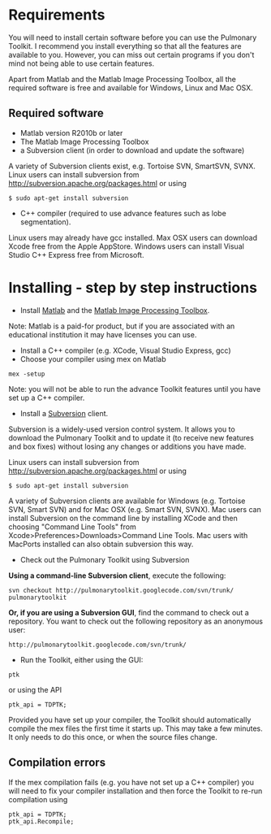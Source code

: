 # Requirements #

You will need to install certain software before you can use the Pulmonary Toolkit. I recommend you install everything so that all the features are available to you. However, you can miss out certain programs if you don't mind not being able to use certain features.

Apart from Matlab and the Matlab Image Processing Toolbox, all the required software is free and available for Windows, Linux and Mac OSX.


## Required software ##

  * Matlab version R2010b or later
  * The Matlab Image Processing Toolbox
  * a Subversion client (in order to download and update the software)

A variety of Subversion clients exist, e.g. Tortoise SVN, SmartSVN, SVNX.
Linux users can install subversion from http://subversion.apache.org/packages.html or using
```
$ sudo apt-get install subversion
```

  * C++ compiler (required to use advance features such as lobe segmentation).

Linux users may already have gcc installed. Max OSX users can download Xcode free from the Apple AppStore. Windows users can install Visual Studio C++ Express free from Microsoft.


# Installing - step by step instructions #

  * Install [Matlab](http://www.mathworks.com/products/matlab/) and the [Matlab Image Processing Toolbox](http://www.mathworks.com/products/image/).

Note: Matlab is a paid-for product, but if you are associated with an educational institution it may have licenses you can use.

  * Install a C++ compiler (e.g. XCode, Visual Studio Express, gcc)
  * Choose your compiler using mex on Matlab
```
mex -setup
```
Note: you will not be able to run the advance Toolkit features until you have set up a C++ compiler.

  * Install a [Subversion](http://subversion.apache.org/) client.

Subversion is a widely-used version control system. It allows you to download the Pulmonary Toolkit and to update it (to receive new features and box fixes) without losing any changes or additions you have made.

Linux users can install subversion from http://subversion.apache.org/packages.html or using
```
$ sudo apt-get install subversion
```

A variety of Subversion clients are available for Windows (e.g. Tortoise SVN, Smart SVN) and for Mac OSX (e.g. Smart SVN, SVNX). Mac users can install Subversion on the command line by installing XCode and then choosing "Command Line Tools"  from Xcode>Preferences>Downloads>Command Line Tools. Mac users with MacPorts installed can also obtain subversion this way.

  * Check out the Pulmonary Toolkit using Subversion

**Using a command-line Subversion client**, execute the following:
```
svn checkout http://pulmonarytoolkit.googlecode.com/svn/trunk/ pulmonarytoolkit
```

**Or, if you are using a Subversion GUI**, find the command to check out a repository. You want to check out the following repository as an anonymous user:
```
http://pulmonarytoolkit.googlecode.com/svn/trunk/
```

  * Run the Toolkit, either using the GUI:
```
ptk
```
or using the API
```
ptk_api = TDPTK;
```
Provided you have set up your compiler, the Toolkit should automatically compile the mex files the first time it starts up. This may take a few minutes. It only needs to do this once, or when the source files change.

## Compilation errors ##

If the mex compilation fails (e.g. you have not set up a C++ compiler) you will need to fix your compiler installation and then force the Toolkit to re-run compilation using
```
ptk_api = TDPTK;
ptk_api.Recompile;
```